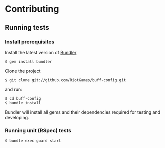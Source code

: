 # Contributing

## Running tests

### Install prerequisites

Install the latest version of [Bundler](http://gembundler.com)

    $ gem install bundler

Clone the project

    $ git clone git://github.com/RiotGames/buff-config.git

and run:

    $ cd buff-config
    $ bundle install

Bundler will install all gems and their dependencies required for testing and developing.

### Running unit (RSpec) tests

    $ bundle exec guard start
